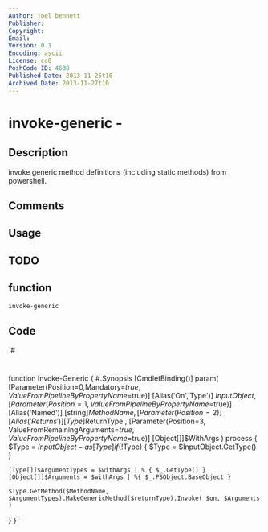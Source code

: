 ```yaml
---
Author: joel bennett
Publisher: 
Copyright: 
Email: 
Version: 0.1
Encoding: ascii
License: cc0
PoshCode ID: 4638
Published Date: 2013-11-25t10
Archived Date: 2013-11-27t10
---
```


# invoke-generic - 

## Description

invoke generic method definitions (including static methods) from powershell.

## Comments



## Usage



## TODO



## function

`invoke-generic`

## Code

`#
 #
 function Invoke-Generic {
 #.Synopsis
 [CmdletBinding()]
 param( 
    [Parameter(Position=0,Mandatory=$true,ValueFromPipelineByPropertyName=$true)]
    [Alias('On','Type')]
    $InputObject
 ,
    [Parameter(Position=1,ValueFromPipelineByPropertyName=$true)]
    [Alias('Named')]
    [string]$MethodName
 ,
    [Parameter(Position=2)]
    [Alias('Returns')]
    [Type]$ReturnType
 , 
    [Parameter(Position=3, ValueFromRemainingArguments=$true, ValueFromPipelineByPropertyName=$true)]
    [Object[]]$WithArgs
 )
 process {
    $Type = $InputObject -as [Type]
    if(!$Type) { $Type = $InputObject.GetType() }
    
    [Type[]]$ArgumentTypes = $withArgs | % { $_.GetType() }   
    [Object[]]$Arguments = $withArgs | %{ $_.PSObject.BaseObject }
    
    $Type.GetMethod($MethodName, $ArgumentTypes).MakeGenericMethod($returnType).Invoke( $on, $Arguments )
 } }
`

